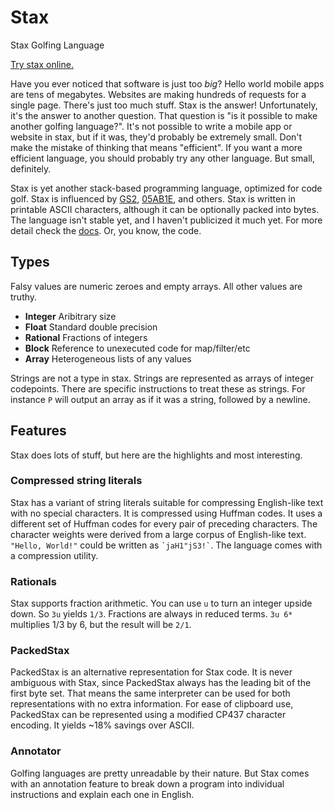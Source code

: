 # Stax
Stax Golfing Language

[Try stax online.](http://stax.tomtheisen.com/)

Have you ever noticed that software is just too *big*?  Hello world mobile apps are tens of megabytes.  Websites are making hundreds of requests for a single page.  There's just too much stuff.  Stax is the answer!  Unfortunately, it's the answer to another question.  That question is "is it possible to make another golfing language?".  It's not possible to write a mobile app or website in stax, but if it was, they'd probably be extremely small.  Don't make the mistake of thinking that means "efficient".  If you want a more efficient language, you should probably try any other language.  But small, definitely.

Stax is yet another stack-based programming language, optimized for code golf.  Stax is influenced by [GS2](https://github.com/nooodl/gs2), [05AB1E](https://github.com/Adriandmen/05AB1E), and others.  Stax is written in printable ASCII characters, although it can be optionally packed into bytes.  The language isn't stable yet, and I haven't publicized it much yet.  For more detail check the [docs](docs/README.md).  Or, you know, the code.

## Types
Falsy values are numeric zeroes and empty arrays.  All other values are truthy.
 * **Integer** Aribitrary size
 * **Float** Standard double precision
 * **Rational** Fractions of integers
 * **Block** Reference to unexecuted code for map/filter/etc
 * **Array** Heterogeneous lists of any values

Strings are not a type in stax.  Strings are represented as arrays of integer codepoints.  There are specific instructions to treat these as strings.  For instance `P` will output an array as if it was a string, followed by a newline.

## Features
Stax does lots of stuff, but here are the highlights and most interesting.

### Compressed string literals
Stax has a variant of string literals suitable for compressing English-like text with no special characters.  It is compressed using Huffman codes.  It uses a different set of Huffman codes for every pair of preceding characters.  The character weights were derived from a large corpus of English-like text.  `"Hello, World!"` could be written as  `` `jaH1"jS3!` ``.  The language comes with a compression utility.

### Rationals
Stax supports fraction arithmetic.  You can use `u` to turn an integer upside down. So `3u` yields `1/3`.  Fractions are always in reduced terms.  `3u 6*` multiplies 1/3 by 6, but the result will be `2/1`.

### PackedStax
PackedStax is an alternative representation for Stax code.  It is never ambiguous with Stax, since PackedStax always has the leading bit of the first byte set.  That means the same interpreter can be used for both representations with no extra information.  For ease of clipboard use, PackedStax can be represented using a modified CP437 character encoding.  It yields ~18% savings over ASCII.

### Annotator
Golfing languages are pretty unreadable by their nature.  But Stax comes with an annotation feature to break down a program into individual instructions and explain each one in English.
